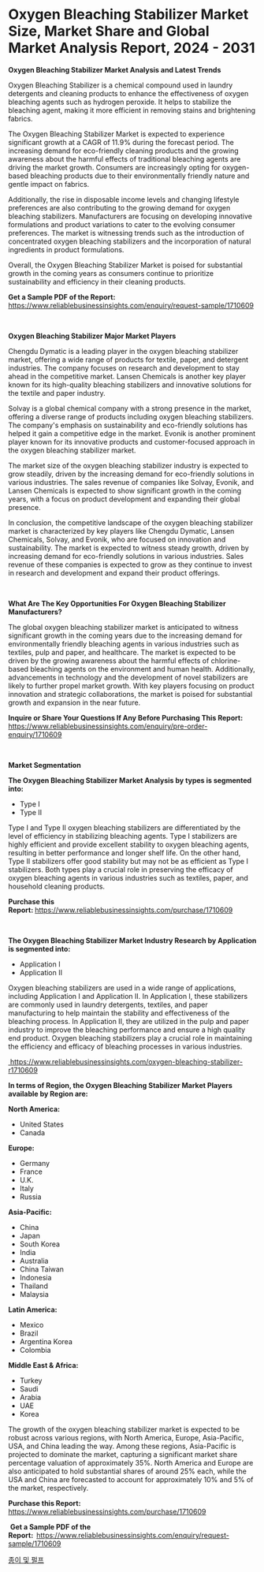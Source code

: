 <p><h1>Oxygen Bleaching Stabilizer Market Size, Market Share and Global Market Analysis Report, 2024 - 2031</h1></p><p><strong>Oxygen Bleaching Stabilizer Market Analysis and Latest Trends</strong></p>
<p><p>Oxygen Bleaching Stabilizer is a chemical compound used in laundry detergents and cleaning products to enhance the effectiveness of oxygen bleaching agents such as hydrogen peroxide. It helps to stabilize the bleaching agent, making it more efficient in removing stains and brightening fabrics.</p><p>The Oxygen Bleaching Stabilizer Market is expected to experience significant growth at a CAGR of 11.9% during the forecast period. The increasing demand for eco-friendly cleaning products and the growing awareness about the harmful effects of traditional bleaching agents are driving the market growth. Consumers are increasingly opting for oxygen-based bleaching products due to their environmentally friendly nature and gentle impact on fabrics.</p><p>Additionally, the rise in disposable income levels and changing lifestyle preferences are also contributing to the growing demand for oxygen bleaching stabilizers. Manufacturers are focusing on developing innovative formulations and product variations to cater to the evolving consumer preferences. The market is witnessing trends such as the introduction of concentrated oxygen bleaching stabilizers and the incorporation of natural ingredients in product formulations.</p><p>Overall, the Oxygen Bleaching Stabilizer Market is poised for substantial growth in the coming years as consumers continue to prioritize sustainability and efficiency in their cleaning products.</p></p>
<p><strong>Get a Sample PDF of the Report:&nbsp;</strong> <a href="https://www.reliablebusinessinsights.com/enquiry/request-sample/1710609">https://www.reliablebusinessinsights.com/enquiry/request-sample/1710609</a></p>
<p>&nbsp;</p>
<p><strong>Oxygen Bleaching Stabilizer Major Market Players</strong></p>
<p><p>Chengdu Dymatic is a leading player in the oxygen bleaching stabilizer market, offering a wide range of products for textile, paper, and detergent industries. The company focuses on research and development to stay ahead in the competitive market. Lansen Chemicals is another key player known for its high-quality bleaching stabilizers and innovative solutions for the textile and paper industry.</p><p>Solvay is a global chemical company with a strong presence in the market, offering a diverse range of products including oxygen bleaching stabilizers. The company's emphasis on sustainability and eco-friendly solutions has helped it gain a competitive edge in the market. Evonik is another prominent player known for its innovative products and customer-focused approach in the oxygen bleaching stabilizer market.</p><p>The market size of the oxygen bleaching stabilizer industry is expected to grow steadily, driven by the increasing demand for eco-friendly solutions in various industries. The sales revenue of companies like Solvay, Evonik, and Lansen Chemicals is expected to show significant growth in the coming years, with a focus on product development and expanding their global presence.</p><p>In conclusion, the competitive landscape of the oxygen bleaching stabilizer market is characterized by key players like Chengdu Dymatic, Lansen Chemicals, Solvay, and Evonik, who are focused on innovation and sustainability. The market is expected to witness steady growth, driven by increasing demand for eco-friendly solutions in various industries. Sales revenue of these companies is expected to grow as they continue to invest in research and development and expand their product offerings.</p></p>
<p>&nbsp;</p>
<p><strong>What Are The Key Opportunities For Oxygen Bleaching Stabilizer Manufacturers?</strong></p>
<p><p>The global oxygen bleaching stabilizer market is anticipated to witness significant growth in the coming years due to the increasing demand for environmentally friendly bleaching agents in various industries such as textiles, pulp and paper, and healthcare. The market is expected to be driven by the growing awareness about the harmful effects of chlorine-based bleaching agents on the environment and human health. Additionally, advancements in technology and the development of novel stabilizers are likely to further propel market growth. With key players focusing on product innovation and strategic collaborations, the market is poised for substantial growth and expansion in the near future.</p></p>
<p><strong>Inquire or Share Your Questions If Any Before Purchasing This Report:</strong> <a href="https://www.reliablebusinessinsights.com/enquiry/pre-order-enquiry/1710609">https://www.reliablebusinessinsights.com/enquiry/pre-order-enquiry/1710609</a></p>
<p>&nbsp;</p>
<p><strong>Market Segmentation</strong></p>
<p><strong>The Oxygen Bleaching Stabilizer Market Analysis by types is segmented into:</strong></p>
<p><ul><li>Type I</li><li>Type II</li></ul></p>
<p><p>Type I and Type II oxygen bleaching stabilizers are differentiated by the level of efficiency in stabilizing bleaching agents. Type I stabilizers are highly efficient and provide excellent stability to oxygen bleaching agents, resulting in better performance and longer shelf life. On the other hand, Type II stabilizers offer good stability but may not be as efficient as Type I stabilizers. Both types play a crucial role in preserving the efficacy of oxygen bleaching agents in various industries such as textiles, paper, and household cleaning products.</p></p>
<p><strong>Purchase this Report:&nbsp;</strong><a href="https://www.reliablebusinessinsights.com/purchase/1710609">https://www.reliablebusinessinsights.com/purchase/1710609</a></p>
<p>&nbsp;</p>
<p><strong>The Oxygen Bleaching Stabilizer Market Industry Research by Application is segmented into:</strong></p>
<p><ul><li>Application I</li><li>Application II</li></ul></p>
<p><p>Oxygen bleaching stabilizers are used in a wide range of applications, including Application I and Application II. In Application I, these stabilizers are commonly used in laundry detergents, textiles, and paper manufacturing to help maintain the stability and effectiveness of the bleaching process. In Application II, they are utilized in the pulp and paper industry to improve the bleaching performance and ensure a high quality end product. Oxygen bleaching stabilizers play a crucial role in maintaining the efficiency and efficacy of bleaching processes in various industries.</p></p>
<p><a href="https://www.reliablebusinessinsights.com/oxygen-bleaching-stabilizer-r1710609">&nbsp;https://www.reliablebusinessinsights.com/oxygen-bleaching-stabilizer-r1710609</a></p>
<p><strong>In terms of Region, the Oxygen Bleaching Stabilizer Market Players available by Region are:</strong></p>
<p>
    <p> <strong> North America: </strong>
        <ul>
            <li>United States</li>
            <li>Canada</li>
        </ul>
        </p> 
    <p> <strong> Europe: </strong>
        <ul>
            <li>Germany</li>
            <li>France</li>
            <li>U.K.</li>
            <li>Italy</li>
            <li>Russia</li>
        </ul>
        </p> 
    <p> <strong> Asia-Pacific: </strong>
        <ul>
            <li>China</li>
            <li>Japan</li>
            <li>South Korea</li>
            <li>India</li>
            <li>Australia</li>
            <li>China Taiwan</li>
            <li>Indonesia</li>
            <li>Thailand</li>
            <li>Malaysia</li>
        </ul>
        </p> 
    <p> <strong> Latin America: </strong>
        <ul>
            <li>Mexico</li>
            <li>Brazil</li>
            <li>Argentina Korea</li>
            <li>Colombia</li>
        </ul>
        </p> 
    <p> <strong> Middle East & Africa: </strong>
        <ul>
            <li>Turkey</li>
            <li>Saudi</li>
            <li>Arabia</li>
            <li>UAE</li>
            <li>Korea</li>
        </ul>
    </p>
    </p>
<p><p>The growth of the oxygen bleaching stabilizer market is expected to be robust across various regions, with North America, Europe, Asia-Pacific, USA, and China leading the way. Among these regions, Asia-Pacific is projected to dominate the market, capturing a significant market share percentage valuation of approximately 35%. North America and Europe are also anticipated to hold substantial shares of around 25% each, while the USA and China are forecasted to account for approximately 10% and 5% of the market, respectively.</p></p>
<p><strong>Purchase this Report: </strong><a href="https://www.reliablebusinessinsights.com/purchase/1710609">https://www.reliablebusinessinsights.com/purchase/1710609</a></p>
<p>&nbsp;<strong>Get a Sample PDF of the Report:&nbsp;&nbsp;</strong><a href="https://www.reliablebusinessinsights.com/enquiry/request-sample/1710609">https://www.reliablebusinessinsights.com/enquiry/request-sample/1710609</a></p>
<p><strong></strong></p>
<p><p><a href="https://github.com/nigaleamar09/Market-Research-Report-List-1/blob/main/267221095.md">종이 및 펄프</a></p></p>